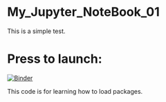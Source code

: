 # My_Jupyter_NoteBook_01

This is a simple test.

# Press to launch:

[![Binder](http://mybinder.org/badge_logo.svg)](http://mybinder.org/v2/gh/NasrinAsgari/My_Jupyter_NoteBook_01/HEAD?filepath=Simplest_test.ipynb)

This code is for learning how to load packages.
